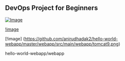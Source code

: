 ## DevOps Project for Beginners   

[![Image](https://github.com/yankils/Simple-DevOps-Project/blob/master/Devops_course.PNG "DevOps Project - CI/CD with Jenkins Ansible Docker Kubernetes ")](https://www.udemy.com/course/valaxy-devops/?referralCode=8147A5CF4C8C7D9E253F)



[!image](https://github.com/anirudhadak2/hello-world-webapp/blob/master/webapp/src/main/webapp/tomcat9-webapp.png)




 [!image] (https://github.com/anirudhadak2/hello-world-webapp/master/webapp/src/main/webapp/tomcat9.png)

hello-world-webapp/webapp
